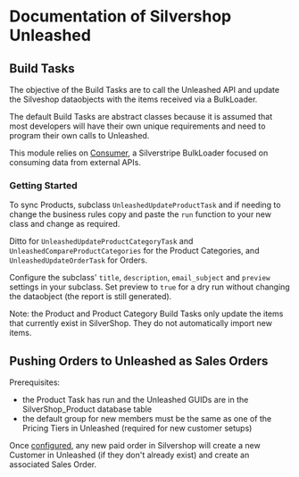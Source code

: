 # Documentation of Silvershop Unleashed

## Build Tasks
The objective of the Build Tasks are to call the Unleashed API and update the Silveshop dataobjects with the items received via a BulkLoader.

The default Build Tasks are abstract classes because it is assumed that most developers will have their own unique requirements and need to program their own calls to Unleashed.

This module relies on [Consumer](https://github.com/antonythorpe/consumer), a Silverstripe BulkLoader focused on consuming data from external APIs.

### Getting Started
To sync Products, subclass `UnleashedUpdateProductTask` and if needing to change the business rules copy and paste the `run` function to your new class and change as required.

Ditto for `UnleashedUpdateProductCategoryTask` and `UnleashedCompareProductCategories` for the Product Categories, and `UnleashedUpdateOrderTask` for Orders.

Configure the subclass' `title`, `description`, `email_subject` and `preview` settings in your subclass.  Set preview to `true` for a dry run without changing the dataobject (the report is still generated).


Note: the Product and Product Category Build Tasks only update the items that currently exist in SilverShop.  They do not automatically import new items.

## Pushing Orders to Unleashed as Sales Orders
Prerequisites:
* the Product Task has run and the Unleashed GUIDs are in the SilverShop_Product database table
* the default group for new members must be the same as one of the Pricing Tiers in Unleashed (required for new customer setups)

Once [configured](installationconfiguration.md), any new paid order in Silvershop will create a new Customer in Unleashed (if they don't already exist) and create an associated Sales Order.

